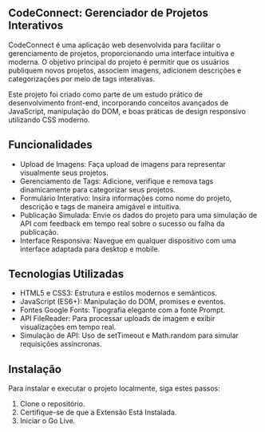 ## CodeConnect: Gerenciador de Projetos Interativos 

CodeConnect é uma aplicação web desenvolvida para facilitar o gerenciamento de projetos, proporcionando uma interface intuitiva e moderna. O objetivo principal do projeto é permitir que os usuários publiquem novos projetos, associem imagens, adicionem descrições e categorizações por meio de tags interativas.

Este projeto foi criado como parte de um estudo prático de desenvolvimento front-end, incorporando conceitos avançados de JavaScript, manipulação do DOM, e boas práticas de design responsivo utilizando CSS moderno.

## Funcionalidades
- Upload de Imagens: Faça upload de imagens para representar visualmente seus projetos.
- Gerenciamento de Tags: Adicione, verifique e remova tags dinamicamente para categorizar seus projetos.
- Formulário Interativo: Insira informações como nome do projeto, descrição e tags de maneira amigável e intuitiva.
- Publicação Simulada: Envie os dados do projeto para uma simulação de API com feedback em tempo real sobre o sucesso ou falha da publicação.
- Interface Responsiva: Navegue em qualquer dispositivo com uma interface adaptada para desktop e mobile.

## Tecnologias Utilizadas
- HTML5 e CSS3: Estrutura e estilos modernos e semânticos.
- JavaScript (ES6+): Manipulação do DOM, promises e eventos.
- Fontes Google Fonts: Tipografia elegante com a fonte Prompt.
- API FileReader: Para processar uploads de imagem e exibir visualizações em tempo real.
- Simulação de API: Uso de setTimeout e Math.random para simular requisições assíncronas.

## Instalação
Para instalar e executar o projeto localmente, siga estes passos:
1. Clone o repositório.
2. Certifique-se de que a Extensão Está Instalada.
3. Iniciar o Go Live.

